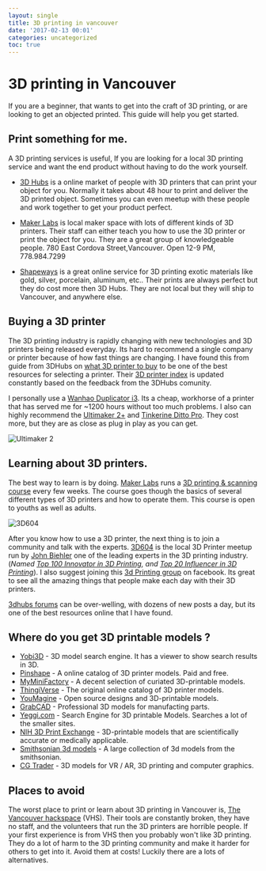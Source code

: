 ```yaml
---
layout: single
title: 3D printing in vancouver
date: '2017-02-13 00:01'
categories: uncategorized
toc: true
---
```


# 3D printing in Vancouver  

If you are a beginner, that wants to get into the craft of 3D printing, or are looking to get an objected printed. This guide will help you get started.

## Print something for me. 
A 3D printing services is useful, If you are looking for a local 3D printing service and want the end product without having to do the work yourself. 

- [3D Hubs](https://www.3dhubs.com/3dprint#?place=Vancouver,%20Canada&latitude=49.262&longitude=-123.0923&shipsToCountry=CA&shipsToState=BC) is a online market of people with 3D printers that can print your object for you. Normally it takes about 48 hour to print and deliver the 3D printed object. Sometimes you can even meetup with these people and work together to get your product perfect. 

- [Maker Labs](http://www.makerlabs.com/) is local maker space with lots of different kinds of 3D printers. Their staff can either teach you how to use the 3D printer or print the object for you. They are a great group of knowledgeable people. 780 East Cordova Street,Vancouver. Open 12-9 PM, 778.984.7299

- [Shapeways](https://www.shapeways.com/) is a great online service for 3D printing exotic materials like gold, silver, porcelain, aluminum, etc.. Their prints are always perfect but they do cost more then 3D Hubs. They are not local but they will ship to Vancouver, and anywhere else. 

## Buying a 3D printer

The 3D printing industry is rapidly changing with new technologies and 3D printers being released everyday. Its hard to recommend a single company or printer because of how fast things are changing. I have found this from guide from 3DHubs on [what 3D printer to buy](https://www.3dhubs.com/best-3d-printer-guide) to be one of the best resources for selecting a printer. Their [3D printer index](https://www.3dhubs.com/3d-printers) is updated constantly based on the feedback from the 3DHubs comunity.

I personally use a [Wanhao Duplicator i3](https://www.3dhubs.com/3d-printers/wanhao-duplicator-i3). Its a cheap, workhorse of a printer that has served me for ~1200 hours without too much problems. I also can highly recommend the [Ultimaker 2+](https://www.3dhubs.com/3d-printers/ultimaker-2-plus) and [Tinkerine Ditto Pro](http://store-ca.tinkerine.com/products/ditto-pro). They cost more, but they are as close as plug in play as you can get. 

![Ultimaker 2](/public/uploads/ultimaker_2-2.png "Ultimaker 2")

## Learning about 3D printers. 

The best way to learn is by doing. [Maker Labs](http://www.makerlabs.com/) runs a [3D printing & scanning course](http://www.makerlabs.com/calendar/) every few weeks. The course goes though the basics of several different types of 3D printers and how to operate them. This course is open to youths as well as adults. 

![3D604](/public/uploads/3d604.png "3D604")

After you know how to use a 3D printer, the next thing is to join a community and talk with the experts. [3D604](https://groups.google.com/forum/#!forum/3d604) is the local 3D Printer meetup run by [John Biehler](http://johnbiehler.com/about/) one of the leading experts in the 3D printing industry. (*Named [Top 100 Innovator in 3D Printing](http://sparkah.com/top-3d-printing-innovators-from-nyc-to-paris-and-hong-kong/), and [Top 20 Influencer in 3D Printing](http://www.robo3dprinter.com/blogs/news/14756565-the-top-20-3d-printing-influencers-worldwide)*). I also suggest joining this [3d Printing group](https://www.facebook.com/groups/WanhaoDi3/) on facebook. Its great to see all the amazing things that people make each day with their 3D printers. 

[3dhubs forums](https://www.3dhubs.com/talk) can be over-welling, with dozens of new posts a day, but its one of the best resources online that I have found. 

## Where do you get 3D printable models ? 

- [Yobi3D](https://www.yobi3d.com/) - 3D model search engine.  It has a viewer to show search results in 3D.
- [Pinshape](https://pinshape.com/) - A online catalog of 3D printer models. Paid and free.
- [MyMiniFactory](https://www.myminifactory.com/) - A decent selection of curiated 3D-printable models.
- [ThingiVerse](http://www.thingiverse.com) - The original online catalog of 3D printer models.
- [YouMagine](https://www.youmagine.com/) - Open source designs and 3D-printable models.
- [GrabCAD](https://grabcad.com/) - Professional 3D models for manufacting parts.
- [Yeggi.com](http://www.yeggi.com/) - Search Engine for 3D printable Models. Searches a lot of the smaller sites.
- [NIH 3D Print Exchange](http://3dprint.nih.gov/) - 3D-printable models that are scientifically accurate or medically applicable.
- [Smithsonian 3d models](https://3d.si.edu/browser) - A large collection of 3d models from the smithsonian.
- [CG Trader](https://www.cgtrader.com/) - 3D models for VR / AR, 3D printing and computer graphics.


## Places to avoid 

The worst place to print or learn about 3D printing in Vancouver is, [The Vancouver hackspace](/alternatives-to-the-vancouver-hackspace) (VHS). Their tools are constantly broken, they have no staff, and the volunteers that run the 3D printers are horrible people. If your first experience is from VHS then you probably won't like 3D printing. They do a lot of harm to the 3D printing community and make it harder for others to get into it. Avoid them at costs! Luckily there are a lots of alternatives. 

